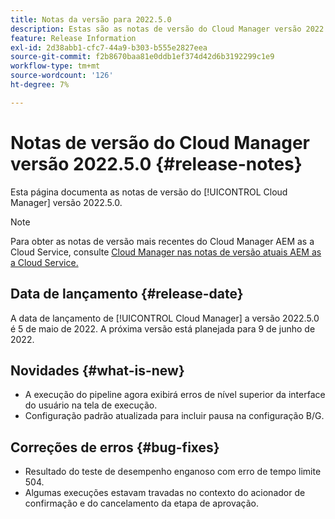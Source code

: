 ```yaml
---
title: Notas da versão para 2022.5.0
description: Estas são as notas de versão do Cloud Manager versão 2022.5.0.
feature: Release Information
exl-id: 2d38abb1-cfc7-44a9-b303-b555e2827eea
source-git-commit: f2b8670baa81e0ddb1ef374d42d6b3192299c1e9
workflow-type: tm+mt
source-wordcount: '126'
ht-degree: 7%

---
```



# Notas de versão do Cloud Manager versão 2022.5.0 {#release-notes}

Esta página documenta as notas de versão do [!UICONTROL Cloud Manager] versão 2022.5.0.

>[!NOTE]
>
>Para obter as notas de versão mais recentes do Cloud Manager AEM as a Cloud Service, consulte [Cloud Manager nas notas de versão atuais AEM as a Cloud Service.](https://experienceleague.adobe.com/docs/experience-manager-cloud-service/content/implementing/using-cloud-manager/release-notes-cloud-manager/release-notes-cm-current.html)

## Data de lançamento {#release-date}

A data de lançamento de [!UICONTROL Cloud Manager] a versão 2022.5.0 é 5 de maio de 2022. A próxima versão está planejada para 9 de junho de 2022.

## Novidades {#what-is-new}

* A execução do pipeline agora exibirá erros de nível superior da interface do usuário na tela de execução.
* Configuração padrão atualizada para incluir pausa na configuração B/G.

## Correções de erros {#bug-fixes}

* Resultado do teste de desempenho enganoso com erro de tempo limite 504.
* Algumas execuções estavam travadas no contexto do acionador de confirmação e do cancelamento da etapa de aprovação.
